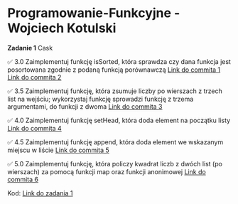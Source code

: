 # Programowanie-Funkcyjne - Wojciech Kotulski

**Zadanie 1** Cask

:white_check_mark: 3.0 Zaimplementuj funkcję isSorted, która sprawdza czy dana funkcja jest posortowana zgodnie z podaną funkcją porównawczą [Link do commita 1](https://github.com/K0stkarz/Programowanie-Funkcyjne/commit/f6e718ee631c5fc9931e4163ed07cadca8e036ac) [Link do commita 2](https://github.com/K0stkarz/Programowanie-Funkcyjne/commit/7abcaa40edfd092b7f0a01b1a74954f9808501d2)

:white_check_mark: 3.5 Zaimplementuj funkcję, która zsumuje liczby po wierszach z trzech list na wejściu; wykorzystaj funkcję sprowadzi funkcję z trzema argumentami, do funkcji z dwoma [Link do commita 3](https://github.com/K0stkarz/Programowanie-Funkcyjne/commit/aef31676ce0ceb29ef2cd773b57b9246ed46fe27)

:white_check_mark: 4.0 Zaimplementuj funkcję setHead, która doda element na początku listy [Link do commita 4](https://github.com/K0stkarz/Programowanie-Funkcyjne/commit/4350c73666b62fa69c9bcd636a250e420cc644e6)

:white_check_mark: 4.5 Zaimplementuj funkcję append, która doda element we wskazanym miejscu w liście [Link do commita 5](https://github.com/K0stkarz/Programowanie-Funkcyjne/commit/7e87801134eea6572d3e6d52eded080b9367993e)

:white_check_mark: 5.0 Zaimplementuj funkcję, która policzy kwadrat liczb z dwóch list (po wierszach) za pomocą funkcji map oraz funkcji anonimowej [Link do commita 6](https://github.com/K0stkarz/Programowanie-Funkcyjne/commit/41b02d8715fd3aaf506b83f92d8e74bdf418d9b9)


Kod: [Link do zadania 1](https://github.com/K0stkarz/Programowanie-Funkcyjne/blob/main/Zadanie%201/app/src/Zadanie_1.scala)